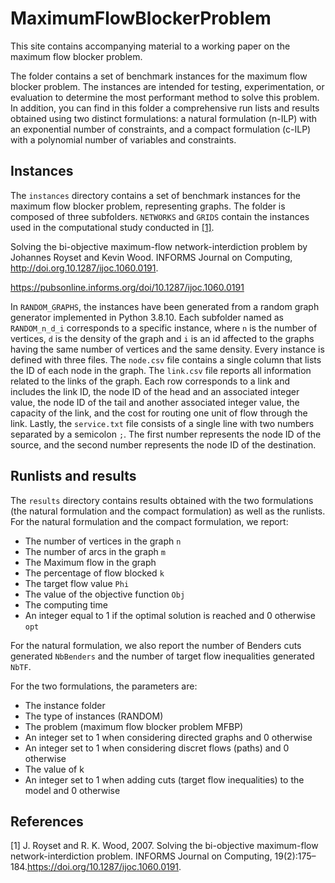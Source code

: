 # MaximumFlowBlockerProblem
This site contains accompanying material to a working paper on the maximum flow blocker problem. 

The folder contains a set of benchmark instances for the maximum flow blocker problem. The instances are intended for testing, experimentation, or evaluation to determine the most performant method to solve this problem. In addition, you can find in this folder a comprehensive run lists and results obtained using two distinct formulations: a natural formulation (n-ILP) with an exponential number of constraints, and a compact formulation (c-ILP) with a polynomial number of variables and constraints.


## Instances

The `instances` directory contains a set of benchmark instances for the maximum flow blocker problem, representing graphs.
The folder is composed of three subfolders. `NETWORKS` and `GRIDS` contain the instances used in the computational study conducted in 
[[1]](#1).


Solving the bi-objective maximum-flow network-interdiction problem by Johannes Royset and Kevin Wood. INFORMS Journal on Computing, http://doi.org.10.1287/ijoc.1060.0191. 

https://pubsonline.informs.org/doi/10.1287/ijoc.1060.0191


In `RANDOM_GRAPHS`, the instances have been generated from a random graph generator implemented in Python 3.8.10. Each subfolder named as `RANDOM_n_d_i` corresponds to a specific instance, where `n` is the number of vertices, `d` is the density of the graph and `i` is an id affected to the graphs having the same number of vertices and the same density. Every instance is defined with three files.
The `node.csv` file contains a single column that lists the ID of each node in the graph. The `link.csv` file reports all information related to the links of the graph. Each row corresponds to a link and includes the link ID, the node ID of the head and an associated integer value, the node ID of the tail and another associated integer value, the capacity of the link, and the cost for routing one unit of flow through the link. Lastly, the `service.txt` file consists of a single line with two numbers separated by a semicolon `;`. The first number represents the node ID of the source, and the second number represents the node ID of the destination.


## Runlists and results

The `results` directory contains results obtained with the two formulations (the natural formulation and the compact formulation) as well as the runlists. 
For the natural formulation and the compact formulation, we report:
- The number of vertices in the graph `n`
- The number of arcs in the graph `m`
- The Maximum flow in the graph 
- The percentage of flow blocked `k`
- The target flow value `Phi`
- The value of the objective function `Obj`
- The computing time
- An integer equal to 1 if the optimal solution is reached and 0 otherwise `opt`

For the natural formulation, we also report the number of Benders cuts generated `NbBenders` and the number of target flow inequalities generated `NbTF`.

For the two formulations, the parameters are:
- The instance folder
- The type of instances (RANDOM)
- The problem (maximum flow blocker problem MFBP)
- An integer set to 1 when considering directed graphs and 0 otherwise
- An integer set to 1 when considering discret flows (paths) and 0 otherwise
- The value of k
- An integer set to 1 when adding cuts (target flow inequalities) to the model and 0 otherwise


## References
<a id="1">[1]</a> 
J. Royset and R. K. Wood, 2007. Solving the bi-objective maximum-flow network-interdiction problem.
INFORMS Journal on Computing, 19(2):175–184.https://doi.org/10.1287/ijoc.1060.0191.






